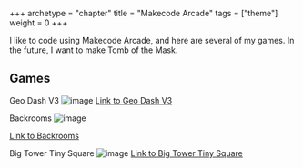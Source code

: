 +++
archetype = "chapter"
title = "Makecode Arcade"
tags = ["theme"]
weight = 0
+++

I like to code using Makecode Arcade, and here are several of my games. In the future, I want to make Tomb of the Mask.

## Games
Geo Dash V3
![image](https://github.com/George-LJH/George-website/assets/155213581/e0bfc77d-53e4-4e25-847d-c3cb2feeb867)
[Link to Geo Dash V3](https://george-ljh.github.io/geo-dash-v3/)

Backrooms
![image](https://github.com/George-LJH/George-website/assets/155213581/c37247fd-613b-44e2-81f2-7e8e5957b456)

[Link to Backrooms](https://george-ljh.github.io/BACKROOMS/)

Big Tower Tiny Square
![image](https://github.com/George-LJH/George-website/assets/155213581/0ba0f383-1165-48b7-b655-f210dd82047f)
[Link to Big Tower Tiny Square](https://george-ljh.github.io/big-tower-tiny-square/)

